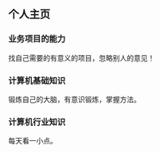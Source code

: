 ## 个人主页

### 业务项目的能力

找自己需要的有意义的项目，忽略别人的意见！

### 计算机基础知识

锻炼自己的大脑，有意识锻炼，掌握方法。

### 计算机行业知识

每天看一小点。

